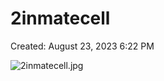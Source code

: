 # 2inmatecell

Created: August 23, 2023 6:22 PM

![2inmatecell.jpg](2inmatecell%20f157e8ace0be4e848d0505f4bc96b6cc/2inmatecell.jpg)